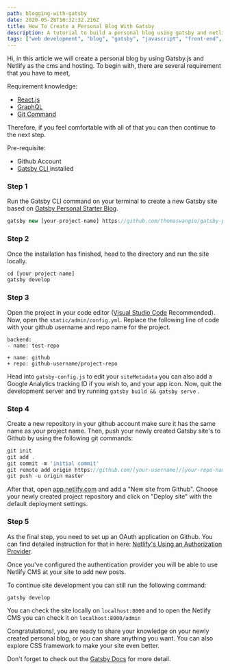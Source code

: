 ```yaml
---
path: blogging-with-gatsby
date: 2020-05-28T10:32:32.216Z
title: How To Create a Personal Blog With Gatsby
description: A tutorial to build a personal blog using gatsby and netlify cms
tags: ["web development", "blog", "gatsby", "javascript", "front-end", "graphql", "react"]
---
```

Hi, in this article we will create a personal blog by using Gatsby.js and Netlify as the cms and hosting. To begin with, there are several requirement that you have to meet,

Requirement knowledge:

* [React.js ](https://reactjs.org/)
* [GraphQL](https://graphql.org/)
* [Git Command](https://github.github.com/training-kit/downloads/github-git-cheat-sheet.pdf)

Therefore, if you feel comfortable with all of that you can then continue to the next step.

Pre-requisite:

* Github Account
* [Gatsby CLI ](https://www.gatsbyjs.org/tutorial/part-zero/#using-the-gatsby-cli)installed



### **Step 1**

Run the Gatsby CLI command on your terminal to create a new Gatsby site based on [Gatsby Personal Starter Blog](https://github.com/thomaswang/gatsby-personal-starter-blog).

```javascript
gatsby new [your-project-name] https://github.com/thomaswangio/gatsby-personal-starter-blog
```

### **Step 2**

Once the installation has finished, head to the directory and run the site locally.

```javascript
cd [your-project-name]
gatsby develop
```

### **Step 3**

Open the project in your code editor ([Visual Studio Code](https://code.visualstudio.com/) Recommended). Now, open the `static/admin/config.yml`. Replace the following line of code with your github username and repo name for the project.

```gitattributes
backend:
- name: test-repo

+ name: github
+ repo: github-username/project-repo
```

Head into `gatsby-config.js` to edit your `siteMetadata` you can also add a Google Analytics tracking ID if you wish to, and your app icon. Now, quit the development server and try running `gatsby build && gatsby serve` .

### **Step 4**

Create a new repository in your github account make sure it has the same name as your project name. Then, push your newly created Gatsby site's to Github by using the following git commands:

```javascript
git init
git add .
git commit -m 'initial commit'
git remote add origin https://github.com/[your-username]/[your-repo-name].git
git push -u origin master
```

After that, open [app.netlify.com](app.netlify.com) and add a "New site from Github". Choose your newly created project repository and click on "Deploy site" with the default deployment settings.

### **Step 5**

As the final step, you need to set up an OAuth application on Github. You can find detailed instruction for that in here: [Netlify's Using an Authorization Provider](https://docs.netlify.com/visitor-access/oauth-provider-tokens/#using-an-authentication-provider).

Once you've configured the authentication provider you will be able to use Netlify CMS at your site to add new posts.

To continue site development you can still run the following command:

```javascript
gatsby develop
```

You can check the site locally on `localhost:8000` and to open the Netlify CMS you can check it on `localhost:8000/admin`

Congratulations!, you are ready to share your knowledge on your newly created personal blog, or you can share anything you want. You can also explore CSS framework to make your site even better. 

Don't forget to check out the [Gatsby Docs](https://www.gatsbyjs.org/) for more detail.
